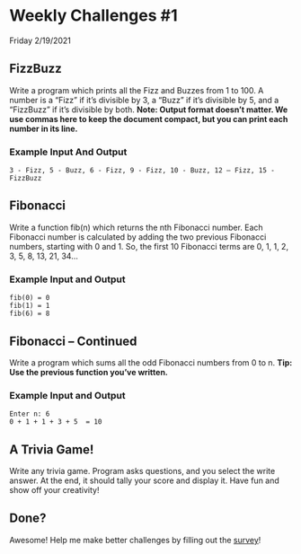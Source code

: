 # Weekly Challenges #1
Friday 2/19/2021

## FizzBuzz
Write a program which prints all the Fizz and Buzzes from 1 to 100. A number is a “Fizz” if it’s divisible by 3, a “Buzz” if it’s divisible by 5, and a “FizzBuzz” if it’s divisible by both. **Note: Output format doesn’t matter. We use commas here to keep the document compact, but you can print each number in its line.**
### Example Input And Output
```
3 - Fizz, 5 - Buzz, 6 - Fizz, 9 - Fizz, 10 - Buzz, 12 – Fizz, 15 - FizzBuzz
```

## Fibonacci
Write a function fib(n) which returns the nth Fibonacci number. Each Fibonacci number is calculated by adding the two previous Fibonacci numbers, starting with 0 and 1. So, the first 10 Fibonacci terms are 0, 1, 1, 2, 3, 5, 8, 13, 21, 34…
### Example Input and Output
```
fib(0) = 0
fib(1) = 1
fib(6) = 8
```

## Fibonacci – Continued
Write a program which sums all the odd Fibonacci numbers from 0 to n. **Tip: Use the previous function you’ve written.**
### Example Input and Output
```
Enter n: 6
0 + 1 + 1 + 3 + 5  = 10
```

## A Trivia Game!
Write any trivia game. Program asks questions, and you select the write answer. At the end, it should tally your score and display it. Have fun and show off your creativity!

## Done?
Awesome! Help me make better challenges by filling out the [survey](https://forms.office.com/Pages/ResponsePage.aspx?id=DQSIkWdsW0yxEjajBLZtrQAAAAAAAAAAAAO__SBneL1UNDdMV1A2RUMwUUFMWkI5NTBaRVJPRFNLOC4u)!

